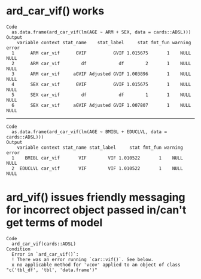 # ard_car_vif() works

    Code
      as.data.frame(ard_car_vif(lm(AGE ~ ARM + SEX, data = cards::ADSL)))
    Output
        variable context stat_name    stat_label     stat fmt_fun warning error
      1      ARM car_vif      GVIF          GVIF 1.015675       1    NULL  NULL
      2      ARM car_vif        df            df        2       1    NULL  NULL
      3      ARM car_vif     aGVIF Adjusted GVIF 1.003896       1    NULL  NULL
      4      SEX car_vif      GVIF          GVIF 1.015675       1    NULL  NULL
      5      SEX car_vif        df            df        1       1    NULL  NULL
      6      SEX car_vif     aGVIF Adjusted GVIF 1.007807       1    NULL  NULL

---

    Code
      as.data.frame(ard_car_vif(lm(AGE ~ BMIBL + EDUCLVL, data = cards::ADSL)))
    Output
        variable context stat_name stat_label     stat fmt_fun warning error
      1    BMIBL car_vif       VIF        VIF 1.010522       1    NULL  NULL
      2  EDUCLVL car_vif       VIF        VIF 1.010522       1    NULL  NULL

# ard_vif() issues friendly messaging for incorrect object passed in/can't get terms of model

    Code
      ard_car_vif(cards::ADSL)
    Condition
      Error in `ard_car_vif()`:
      ! There was an error running `car::vif()`. See below.
      x no applicable method for 'vcov' applied to an object of class "c('tbl_df', 'tbl', 'data.frame')"


